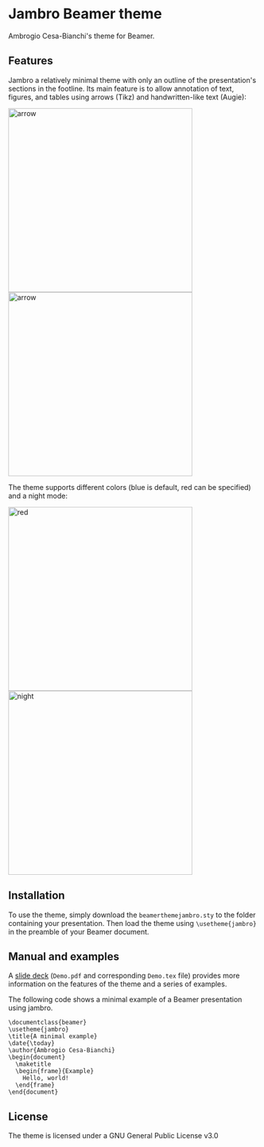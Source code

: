 # Jambro Beamer theme
Ambrogio Cesa-Bianchi's theme for Beamer. 

## Features

Jambro a relatively minimal theme with only an outline of the presentation's sections in the footline. Its main feature is to allow annotation of text, figures, and tables using arrows (Tikz) and handwritten-like text (Augie):

<img width="370" alt="arrow" src="https://user-images.githubusercontent.com/45069084/201375060-75b98059-c461-4ab8-81b8-f39472bb8578.png"> <img width="370" alt="arrow" src="https://user-images.githubusercontent.com/45069084/201373761-2ae948e3-750d-4ba8-9326-b179e1d0fb0f.png"> 

The theme supports different colors (blue is default, red can be specified) and a night mode:

<img width="370" alt="red" src="https://user-images.githubusercontent.com/45069084/201955212-cbb5db2e-974f-449e-bb3a-572a63ec7755.png"> <img width="370" alt="night" src="https://user-images.githubusercontent.com/45069084/201954770-dbd3600a-cd50-4142-9fd3-34d1d059ad38.png">

## Installation

To use the theme, simply download the `beamerthemejambro.sty` to the folder containing your presentation. Then load the theme using `\usetheme{jambro}` in the preamble of your Beamer document.

## Manual and examples

A [slide deck](https://github.com/ambropo/JambroBeamerTheme/blob/main/Demo.pdf "Demo") (`Demo.pdf` and corresponding `Demo.tex` file) provides more information on the features of the theme and a series of examples.

The following code shows a minimal example of a Beamer presentation using jambro.

```
\documentclass{beamer}
\usetheme{jambro}
\title{A minimal example}
\date{\today}
\author{Ambrogio Cesa-Bianchi}
\begin{document}
  \maketitle
  \begin{frame}{Example}
    Hello, world!
  \end{frame}
\end{document}
```

## License
The theme is licensed under a GNU General Public License v3.0
